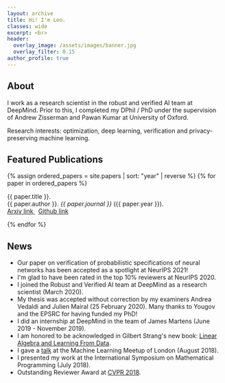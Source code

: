 ```yaml
---
layout: archive
title: Hi! I'm Leo.
classes: wide
excerpt: <br>
header:
  overlay_image: /assets/images/banner.jpg
  overlay_filter: 0.15
author_profile: true
---
```


## About

I work as a research scientist in the robust and verified AI team at DeepMind. Prior to this, I completed my DPhil / PhD under the supervision of Andrew Zisserman and Pawan Kumar at University of Oxford.

Research interests: optimization, deep learning, verification and privacy-preserving machine learning.

## Featured Publications

{% assign ordered_papers = site.papers | sort: "year" | reverse %}
{% for paper in ordered_papers %}
  <p>
    {{ paper.title }}.<br/>
    {{ paper.author }}. <i>{{ paper.journal }}</i> ({{ paper.year }}). <br/>
    <a href="{{ paper.arxivlink }}"> Arxiv link </a>
    &nbsp;
    <a href="{{ paper.githublink }}"> Github link </a>
  </p>

{% endfor %}

## News

* Our paper on verification of probabilistic specifications of neural networks has been accepted as a spotlight at NeurIPS 2021!
* I'm glad to have been rated in the top 10% reviewers at NeurIPS 2020.
* I joined the Robust and Verified AI team at DeepMind as a research scientist (March 2020).
* My thesis was accepted without correction by my examiners Andrea Vedaldi and Julien Mairal (25 February 2020). Many thanks to Yougov and the EPSRC for having funded my PhD!
* I did an internship at DeepMind in the team of James Martens (June 2019 - November 2019).
* I am honored to be acknowledged in Gilbert Strang's new book: [Linear Algebra and Learning From Data](https://math.mit.edu/~gs/learningfromdata/).
* I gave a [talk](https://www.youtube.com/watch?v=Pp18exSLoKQ&t=1s) at the Machine Learning Meetup of London (August 2018).
* I presented my work at the International Symposium on Mathematical Programming (July 2018).
* Outstanding Reviewer Award at [CVPR 2018](http://cvpr2018.thecvf.com/program/reviewer_acknowledgements).
